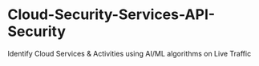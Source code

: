# Cloud-Security-Services-API-Security
Identify Cloud Services &amp; Activities using AI/ML algorithms on Live Traffic
